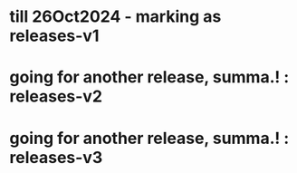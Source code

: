 # till 26Oct2024 - marking as releases-v1
# going for another release, summa.! : releases-v2
# going for another release, summa.! : releases-v3
